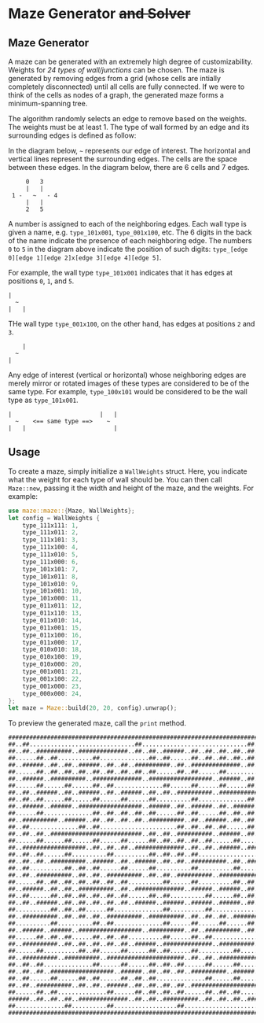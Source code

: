 # Maze Generator ~~and Solver~~

## Maze Generator

A maze can be generated with an extremely high degree of customizability. Weights for *24 types of wall/junctions* can be chosen. The maze is generated by removing edges from a grid (whose cells are intially completely disconnected) until all cells are fully connected. If we were to think of the cells as nodes of a graph, the generated maze forms a minimum-spanning tree.

The algorithm randomly selects an edge to remove based on the weights. The weights must be at least 1. The type of wall formed by an edge and its surrounding edges is defined as follow:

In the diagram below, `~` represents our edge of interest. The horizontal and vertical lines represent the surrounding edges. The cells are the space between these edges. In the diagram below, there are 6 cells and 7 edges.
```
     0   3
     |   |
 1 -   ~   - 4
     |   |
     2   5
```
A number is assigned to each of the neighboring edges. Each wall type is given a name, e.g. `type_101x001`, `type_001x100`, etc. The 6 digits in the back of the name indicate the presence of each neighboring edge. The numbers `0` to `5` in the diagram above indicate the position of such digits: `type_[edge 0][edge 1][edge 2]x[edge 3][edge 4][edge 5]`.

For example, the wall type `type_101x001` indicates that it has edges at positions `0`, `1`, and `5`.
```
|
  ~
|   |
```

THe wall type `type_001x100`, on the other hand, has edges at positions `2` and `3`.
```
    |
  ~
|
```

Any edge of interest (vertical or horizontal) whose neighboring edges are merely mirror or rotated images of these types are considered to be of the same type. For example, `type_100x101` would be considered to be the wall type as `type_101x001`.
```
|                         |   |
  ~    <== same type ==>    ~
|   |                         |
```
## Usage

To create a maze, simply initialize a `WallWeights` struct. Here, you indicate what the weight for each type of wall should be. You can then call `Maze::new`, passing it the width and height of the maze, and the weights. For example:

```rust
use maze::maze::{Maze, WallWeights};
let config = WallWeights {
    type_111x111: 1,
    type_111x011: 2,
    type_111x101: 3,
    type_111x100: 4,
    type_111x010: 5,
    type_111x000: 6,
    type_101x101: 7,
    type_101x011: 8,
    type_101x010: 9,
    type_101x001: 10,
    type_101x000: 11,
    type_011x011: 12,
    type_011x110: 13,
    type_011x010: 14,
    type_011x001: 15,
    type_011x100: 16,
    type_011x000: 17,
    type_010x010: 18,
    type_010x100: 19,
    type_010x000: 20,
    type_001x001: 21,
    type_001x100: 22,
    type_001x000: 23,
    type_000x000: 24,
};
let maze = Maze::build(20, 20, config).unwrap();
```

To preview the generated maze, call the `print` method.
```
##################################################################################
##..##..............................##..............................##..........##
##..##..##########..##############..##..##..######..##..##..##..##..##..######..##
##......##..##..........##..............##..##......##..##..##..##..##......##..##
##..######..##..##..######..##..##..##########..##..##############..##..##########
##......##..##..##..##..##..##..##..##..##......##..##......##..............##..##
##..######..##########..##############..##################..######..##..##..##..##
##......##......##......##..##..............##......##......##......##..##......##
##..##..######..##..######..##..######..##..##..##########..##################..##
##..##..##......##......##......##......##..........##..............##..##......##
##..######..######..##################..######..##..######..##..######..######..##
##......##..............##..##..##..##..##......##..##......##..##..##......##..##
##..##########..######..##..##..##..##..##########..##..######..##..##..######..##
##..##..............##..##......................##..##..##..##......##......##..##
##..##..##..##########################..##..##..##########..######..##..##..##..##
##......##......##......##......##......##..##..##..##..##......##......##..##..##
##..##################..##..##..##..##############..##..##..######..######..##..##
##..##..##......##..........##..........##..##..##..##..................##......##
##..##..##..##########..######..##..######..##..##..##########..##..##########..##
##..##..........##..##..##......##......##..........##..........##......##......##
##..##..##########..##..##..##########..##..##..##########..##################..##
##......##..##..##..##..##..##..##..........##......##..........##..##..##......##
##..######..##..##..##########..##..##############..######..######..##..######..##
##..##......##..##..##..##..##..##......##..##..........##......##..##......##..##
##..##..######..##..##..##..##..##..######..######..######..######..##..##########
##..........##..##..##......##..............##..........##..............##......##
##..##########..##..##..##..##########..##########..##..##..##..##############..##
##..........##..........##..##..............##......##......##......##..##......##
##..######..######..##################..##########..##..##########..##..##..######
##......##..##..##......##..##..##..........##......##..##..................##..##
##..##########..##..##..##..##..##..######..##############..##########..######..##
##......##..........##..##......##......##..##......##..........##..............##
##..##########..##########..######################..##..##..##############..##..##
##..##..##..............##......##......##..##..##......##......##..........##..##
##..##..##..##################..######..##..##..##..##########..######..##########
##..##......##......##..##......##..##..##..............##......##..........##..##
##..##..##########..##..##..######..##..##..##..##..######################..##..##
##......##..##..............##......##..##..##..##......##..##..##......##......##
######..##..##..##..##############..##..##..##########..##..##..##..##########..##
##..............##..........##..................##......................##......##
##################################################################################
```
